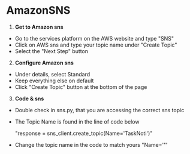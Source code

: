 # AmazonSNS

1. **Get to Amazon sns**
- Go to the services platform on the AWS website and type "SNS"
- Click on AWS sns and type your topic name under "Create Topic"
- Select the "Next Step" button

2. **Configure Amazon sns**
- Under details, select Standard
- Keep everything else on default
- Click "Create Topic" button at the bottom of the page

3. **Code & sns**
- Double check in sns.py, that you are accessing the correct sns topic
- The Topic Name is found in the line of code below

    "response = sns_client.create_topic(Name='TaskNoti')"

- Change the topic name in the code to match yours "Name='<YourTopicName>'"
